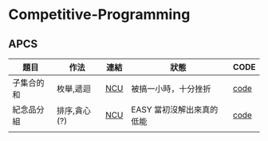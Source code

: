 # Competitive-Programming

## APCS
| 題目 | 作法 | 連結 | 狀態 | CODE |
| -------- | ---- | --- | -------- | ---- |
| 子集合的和 | 枚舉,遞迴 |[ NCU ](https://se154.csie.ncu.edu.tw/problem/001)  | 被搞一小時，十分挫折| [code](CP/NCU1.cpp) |
| 紀念品分組 | 排序,貪心(?) |[ NCU ](https://se154.csie.ncu.edu.tw/problem/002)  | EASY 當初沒解出來真的低能 | [code](CP/NCU2.cpp) |
|  |  |[  ]()  |  |  |
